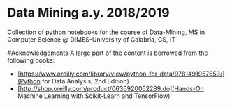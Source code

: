 # Data Mining a.y. 2018/2019
Collection of python notebooks for the course of Data-Mining,
MS in Computer Science @ DIMES-University of Calabria, CS, IT

#Acknowledgements
A large part of the content is borrowed from the following books:
* [https://www.oreilly.com/library/view/python-for-data/9781491957653/](Python for Data Analysis, 2nd Edition)
* [http://shop.oreilly.com/product/0636920052289.do](Hands-On Machine Learning with Scikit-Learn and TensorFlow)
